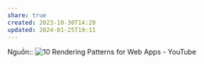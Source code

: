 ```yaml
---
share: true
created: 2023-10-30T14:29
updated: 2024-01-25T19:11
---
```


Nguồn:: ![10 Rendering Patterns for Web Apps - YouTube](https://youtu.be/Dkx5ydvtpCA?si=JTxuIyW_lFbuA4OB)